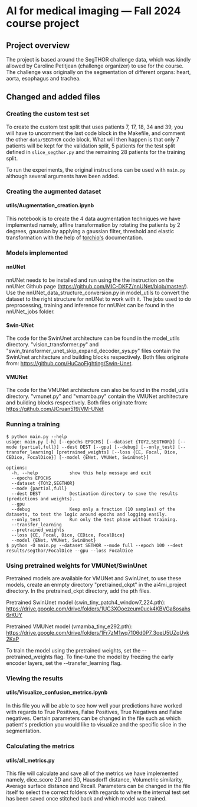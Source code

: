 # AI for medical imaging — Fall 2024 course project 

## Project overview
The project is based around the SegTHOR challenge data, which was kindly allowed by Caroline Petitjean (challenge organizer) to use for the course. The challenge was originally on the segmentation of different organs: heart, aorta, esophagus and trachea.

## Changed and added files
### Creating the custom test set

To create the custom test split that uses patients 7, 17, 18, 34 and 39, you will have to uncomment the last code block in the Makefile, and comment the other `data/SEGTHOR` code block. What will then happen is that only 7 patients will be kept for the validation split, 5 patients for the test split defined in `slice_segthor.py` and the remaining 28 patients for the training split.

To run the experiments, the original instructions can be used with `main.py` although several arguments have been added.

### Creating the augmented dataset
#### utils/Augmentation_creation.ipynb
This notebook is to create the 4 data augmentation techniques we have implemented namely, affine transformation by rotating the patients by 2 degrees, gaussian by applying a gaussian filter, threshold and elastic transformation with the help of [torchio's](https://torchio.readthedocs.io/_modules/torchio/transforms/augmentation/spatial/random_elastic_deformation.html#furo-main-content) documentation.

### Models implemented
#### nnUNet
nnUNet needs to be installed and run using the the instruction on the nnUNet Github page (https://github.com/MIC-DKFZ/nnUNet/blob/master/). Use the nnUNet_data_structure_conversion.py in model_utils to convert the dataset to the right structure for nnUNet to work with it. The jobs used to do preprocessing, training and inference for nnUNet can be found in the nnUNet_jobs folder. 
#### Swin-UNet
The code for the SwinUnet architecture can be found in the model_utils directory. "vision_transformer.py" and "swin_transformer_unet_skip_expand_decoder_sys.py"  files contain the SwinUnet architecture and building blocks respectively. Both files originate from: https://github.com/HuCaoFighting/Swin-Unet.

#### VMUNet
The code for the VMUNet architecture can also be found in the model_utils directory. "vmunet.py" and "vmamba.py" contain the VMUNet architecture and building blocks respectively. Both files originate from: https://github.com/JCruan519/VM-UNet

### Running a training
```
$ python main.py --help
usage: main.py [-h] [--epochs EPOCHS] [--dataset {TOY2,SEGTHOR}] [--mode {partial,full}] --dest DEST [--gpu] [--debug] [--only_test] [--transfer_learning] [pretrained_weights] [--loss {CE, Focal, Dice, CEDice, FocalDice}] [--model {ENet, VMUNet, SwinUnet}]

options:
  -h, --help            show this help message and exit
  --epochs EPOCHS
  --dataset {TOY2,SEGTHOR}
  --mode {partial,full}
  --dest DEST           Destination directory to save the results (predictions and weights).
  --gpu
  --debug               Keep only a fraction (10 samples) of the datasets, to test the logic around epochs and logging easily.
  --only_test           Run only the test phase without training.
  --transfer_learning
  --pretrained_weights
  --loss {CE, Focal, Dice, CEDice, FocalDice}
  --model {ENet, VMUNet, SwinUnet}
$ python -O main.py --dataset SETHOR --mode full --epoch 100 --dest results/segthor/FocalDice --gpu --loss FocalDice
```
### Using pretrained weights for VMUNet/SwinUnet
Pretrained models are available for VMUNet and SwinUnet, to use these models, create an enmpty directory "pretrained_ckpt" in the ai4mi_project directory.
In the pretrained_ckpt directory, add the pth files.

Pretrained SwinUnet model (swin_tiny_patch4_window7_224.pth): https://drive.google.com/drive/folders/1UC3XOoezeum0uck4KBVGa8osahs6rKUY

Pretrained VMUNet model (vmamba_tiny_e292.pth): https://drive.google.com/drive/folders/1Fr7zM1wq7106d0P7_3oeU5UZqUvk2KaP

To train the model using the pretrained weights, set the --pretrained_weights flag. To fine-tune the model by freezing the early encoder layers, set the --transfer_learning flag.

### Viewing the results
#### utils/Visualize_confusion_metrics.ipynb
In this file you will be able to see how well your predictions have worked with regards to True Positives, False Positives, True Negatives and False negatives. Certain parameters can be changed in the file such as which patient's prediction you would like to visualize and the specific slice in the segmentation.

### Calculating the metrics
#### utils/all_metrics.py
This file will calculate and save all of the metrics we have implemented namely, dice_score 2D and 3D, Hausdorff distance, Volumetric similarity, Average surface distance and Recall.
Parameters can be changed in the file itself to select the correct folders with regards to where the internal test set has been saved once stitched back and which model was trained.
